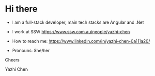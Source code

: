 # Hi there

* I am a full-stack developer, main tech stacks are Angular and .Net

* I work at SSW https://www.ssw.com.au/people/yazhi-chen

* How to reach me: https://www.linkedin.com/in/yazhi-chen-0a111a20/

* Pronouns: She/her

Cheers

Yazhi Chen



